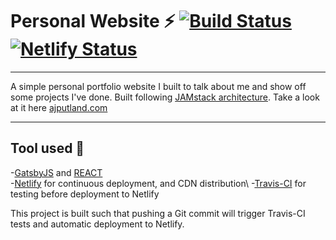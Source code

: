 
# Personal Website ⚡️ [![Build Status](https://travis-ci.com/AJPutland/personal-website.svg?branch=master)](https://travis-ci.com/AJPutland/personal-website) [![Netlify Status](https://api.netlify.com/api/v1/badges/676815bc-9578-4898-a840-dff26afdff9b/deploy-status)](https://app.netlify.com/sites/unruffled-shirley-646910/deploys)
---

A simple personal portfolio website I built to talk about me and show off some projects I've done. Built following [JAMstack architecture](https://jamstack.org). Take a look at it here [ajputland.com](https://ajputland.com)

---
## Tool used 🔧

-[GatsbyJS](https://www.gatsbyjs.org/) and [REACT](https://reactjs.org/)\
-[Netlify](https://www.netlify.com) for continuous deployment, and CDN distribution\ 
-[Travis-CI](https://travis-ci.org/) for testing before deployment to Netlify 

This project is built such that pushing a Git commit will trigger Travis-CI tests and automatic deployment to Netlify. 

